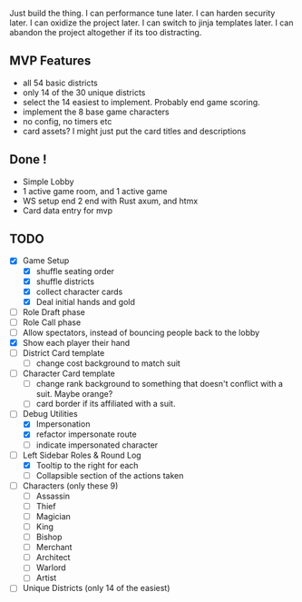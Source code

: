  Just build the thing. 
 I can performance tune later.
 I can harden security later.
 I can oxidize the project later.
 I can switch to jinja templates later.
 I can abandon the project altogether if its too distracting.

 ## MVP Features
 - all 54 basic districts
 - only 14 of the 30 unique districts
 - select the 14 easiest to implement. Probably end game scoring.
 - implement the 8 base game characters
 - no config, no timers etc
 - card assets? I might just put the card titles and descriptions


## Done !
- Simple Lobby
- 1 active game room, and 1 active game
- WS setup end 2 end with Rust axum, and htmx
- Card data entry for mvp



## TODO
- [x] Game Setup
    - [x] shuffle seating order
    - [x] shuffle districts
    - [x] collect character cards
    - [x] Deal initial hands and gold
- [ ] Role Draft phase
- [ ] Role Call phase
- [ ] Allow spectators, instead of bouncing people back to the lobby
- [x] Show each player their hand
- [ ] District Card template
    - [ ] change cost background to match suit
- [ ] Character Card template
    - [ ] change rank background to something that doesn't conflict with a suit. Maybe orange?
    - [ ] card border if its affiliated with a suit.

- [ ] Debug Utilities
    - [x] Impersonation
    - [x] refactor impersonate route
    - [ ] indicate impersonated character

- [ ] Left Sidebar Roles & Round Log 
    - [x] Tooltip to the right for each
    - [ ] Collapsible section of the actions taken

- [ ] Characters (only these 9)
    - [ ] Assassin
    - [ ] Thief
    - [ ] Magician
    - [ ] King
    - [ ] Bishop
    - [ ] Merchant
    - [ ] Architect
    - [ ] Warlord
    - [ ] Artist
- [ ] Unique Districts (only 14 of the easiest)
